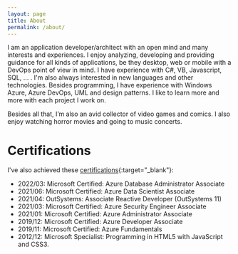 ```yaml
---
layout: page
title: About
permalink: /about/
---
```


I am an application developer/architect with an open mind and many interests and experiences. I enjoy analyzing, developing and providing guidance for all kinds of applications, be they desktop, web or mobile with a DevOps point of view in mind. I have experience with C#, VB, Javascript, SQL, ... . I'm also always interested in new languages and other technologies. Besides programming, I have experience with Windows Azure, Azure DevOps, UML and design patterns. I like to learn more and more with each project I work on.

Besides all that, I’m also an avid collector of video games and comics.
I also enjoy watching horror movies and going to music concerts.

# Certifications
I've also achieved these [certifications](https://www.youracclaim.com/users/wouter-bauchart/badges){:target="_blank"}:
- 2022/03: Microsoft Certified: Azure Database Administrator Associate
- 2021/06: Microsoft Certified: Azure Data Scientist Associate
- 2021/04: OutSystems: Associate Reactive Developer (OutSystems 11)
- 2021/03: Microsoft Certified: Azure Security Engineer Associate
- 2021/01: Microsoft Certified: Azure Administrator Associate
- 2019/12: Microsoft Certified: Azure Developer Associate
- 2019/11: Microsoft Certified: Azure Fundamentals
- 2012/12: Microsoft Specialist: Programming in HTML5 with JavaScript and CSS3.